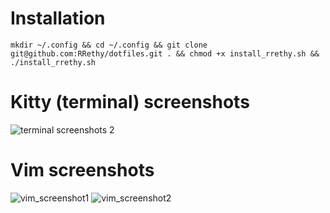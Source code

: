 # Installation

```
mkdir ~/.config && cd ~/.config && git clone git@github.com:RRethy/dotfiles.git . && chmod +x install_rrethy.sh && ./install_rrethy.sh
```

# Kitty (terminal) screenshots

<img src="https://user-images.githubusercontent.com/21000943/44302149-18f2c880-a2d8-11e8-85f9-0816a268c193.png" title="terminal screenshots 2">

# Vim screenshots

<img src="https://user-images.githubusercontent.com/21000943/44302148-18f2c880-a2d8-11e8-9f04-dbe8fcc427eb.png" title="vim_screenshot1">
<img src="https://user-images.githubusercontent.com/21000943/44302147-18f2c880-a2d8-11e8-8664-a53135b44bbb.png" title="vim_screenshot2">
